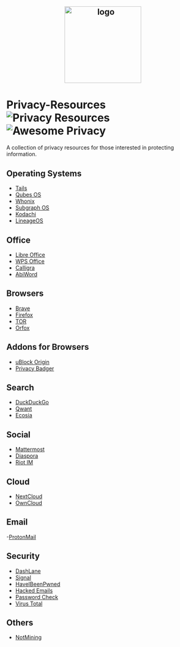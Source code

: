 <h2 align="center">
<img width="200" src="https://raw.githubusercontent.com/ramsal/Privacy-Resources/master/Privacy%20Resources.png" alt="logo">

# Privacy-Resources ![Privacy Resources](https://img.shields.io/badge/privacy-resources-green.svg) ![Awesome Privacy](https://img.shields.io/badge/awesome-privacy-red.svg)
A collection of privacy resources for those interested in protecting information. 
</h2>

## Operating Systems
- [Tails](https://tails.boum.org/index.es.html)
- [Qubes OS](https://www.qubes-os.org/)
- [Whonix](https://www.whonix.org/)
- [Subgraph OS](https://subgraph.com/)
- [Kodachi](https://sourceforge.net/projects/linuxkodachi/)
- [LineageOS](https://lineageos.org/)

## Office
- [Libre Office](https://duckduckgo.com/)
- [WPS Office](https://www.wps.com/)
- [Calligra](https://www.calligra.org/)
- [AbiWord](https://www.abisource.com/)

## Browsers
- [Brave](https://brave.com/)
- [Firefox](https://www.mozilla.org/es-ES/firefox/)
- [TOR](https://www.torproject.org/download/)
- [Orfox](https://play.google.com/store/apps/details?id=info.guardianproject.orfox&hl=es)

## Addons for Browsers
- [uBlock Origin](https://addons.mozilla.org/es/firefox/addon/ublock-origin/)
- [Privacy Badger](https://www.eff.org/es/node/99095)

## Search
- [DuckDuckGo](https://duckduckgo.com/)
- [Qwant](https://www.qwant.com/)
- [Ecosia](https://www.ecosia.org/)

## Social
- [Mattermost](https://mattermost.com/)
- [Diaspora](https://diasporafoundation.org/)
- [Riot IM](https://about.riot.im/)

## Cloud
- [NextCloud](https://nextcloud.com/)
- [OwnCloud](https://owncloud.org/)

## Email
-[ProtonMail](https://protonmail.com/)

## Security
- [DashLane](https://www.dashlane.com/)
- [Signal](https://www.signal.org/es/)
- [HaveIBeenPwned](https://haveibeenpwned.com/)
- [Hacked Emails](https://hacked-emails.com/)
- [Password Check](https://howsecureismypassword.net/)
- [Virus Total](https://www.virustotal.com)

## Others 
- [NotMining](https://notmining.es/)

